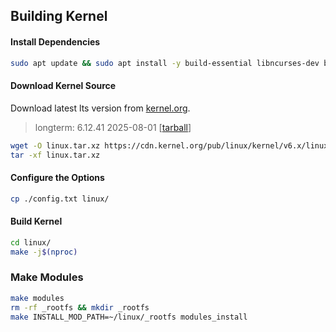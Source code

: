 ## Building Kernel

#### Install Dependencies

```bash
sudo apt update && sudo apt install -y build-essential libncurses-dev bison flex libssl-dev libelf-dev bc
```

#### Download Kernel Source

Download latest lts version from [kernel.org](https://www.kernel.org/).

> longterm: 6.12.41	2025-08-01  [[tarball](https://cdn.kernel.org/pub/linux/kernel/v6.x/linux-6.12.41.tar.xz)]

```bash
wget -O linux.tar.xz https://cdn.kernel.org/pub/linux/kernel/v6.x/linux-6.12.41.tar.xz
tar -xf linux.tar.xz
```

#### Configure the Options

```bash
cp ./config.txt linux/
```

#### Build Kernel

```bash
cd linux/
make -j$(nproc)
```

### Make Modules

```bash
make modules
rm -rf _rootfs && mkdir _rootfs
make INSTALL_MOD_PATH=~/linux/_rootfs modules_install
```
